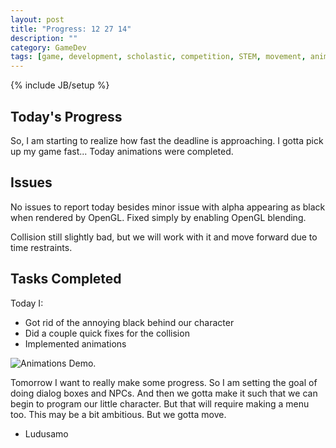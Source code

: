 ```yaml
---
layout: post
title: "Progress: 12 27 14"
description: ""
category: GameDev 
tags: [game, development, scholastic, competition, STEM, movement, animation, progress, log]
---
```

{% include JB/setup %}

## Today's Progress
So, I am starting to realize how fast the deadline is approaching. I gotta pick up my game fast... Today animations were completed.

## Issues
No issues to report today besides minor issue with alpha appearing as black when rendered by OpenGL. Fixed simply by enabling OpenGL blending.

Collision still slightly bad, but we will work with it and move forward due to time restraints.

## Tasks Completed
Today I:

- Got rid of the annoying black behind our character
- Did a couple quick fixes for the collision
- Implemented animations

![Animations Demo.](http://i.imgur.com/flr1J2f.gif)

Tomorrow I want to really make some progress. So I am setting the goal of doing dialog boxes and NPCs. And then we gotta make it such that we can begin to program our little character. But that will require making a menu too. This may be a bit ambitious. But we gotta move.

- Ludusamo
